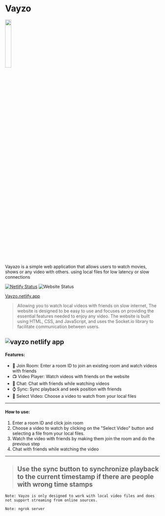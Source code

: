 # Vayzo

<img src="https://user-images.githubusercontent.com/83172112/233808250-6aa83585-4c8c-439b-899c-1f31965dab73.jpeg" style="width:20%"/>

Vayazo is a simple web application that allows users to watch movies, shows or any video with others. using local files for low latency or slow connections 

[![Netlify Status](https://api.netlify.com/api/v1/badges/25ae29d4-26c2-4ec2-9f8e-5a5b13cfabae/deploy-status)](https://app.netlify.com/sites/vayzo/deploys)
![Website Status](https://img.shields.io/website-up-down-green-red/https/vayzo.netlify.app.svg)

<a href=https://vayzo.netlify.app/>Vayzo.netlify.app</a>

> Allowing you to watch local videos with friends on slow internet, The website is designed to be easy to use and focuses on providing the essential features needed to enjoy any video. The website is built using HTML, CSS, and JavaScript, and uses the Socket.io library to facilitate communication between users.<br>

![vayzo netlify app](https://user-images.githubusercontent.com/83172112/233852393-f003450e-6a88-420e-8aec-776e7d8d80ac.jpg)
----------------------------------------------------------
#### Features:

- :door: Join Room: Enter a room ID to join an existing room and watch videos with friends
- :tv: Video Player: Watch videos with friends on the website
- :busts_in_silhouette: Chat: Chat with friends while watching videos
- :watch: Sync: Sync playback and seek position with friends
- :open_file_folder: Select Video: Choose a video to watch from your local files

----------------------------------------------------------
#### How to use:

1. Enter a room ID and click join room
2. Choose a video to watch by clicking on the "Select Video" button and selecting a file from your local files.
3. Watch the video with friends by making them join the room and do the previous step
4. Chat with friends while watching the video

----------------------------------------------------------

> ## Use the sync button to synchronize playback to the current timestamp if there are people with wrong time stamps

```Note: Vayzo is only designed to work with local video files and does not support streaming from online sources.```

```Note: ngrok server```
